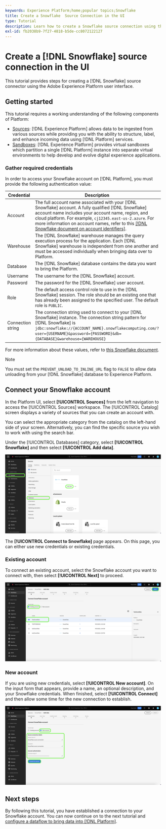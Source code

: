 ```yaml
---
keywords: Experience Platform;home;popular topics;Snowflake
title: Create a Snowflake  Source Connection in the UI
type: Tutorial
description: Learn how to create a Snowflake source connection using the Adobe Experience Platform UI.
exl-id: fb2038b9-7f27-4818-b5de-cc8072122127
---
```

# Create a [!DNL Snowflake] source connection in the UI

This tutorial provides steps for creating a [!DNL Snowflake] source connector using the Adobe Experience Platform user interface.

## Getting started

This tutorial requires a working understanding of the following components of Platform:

* [Sources](../../../../home.md): [!DNL Experience Platform] allows data to be ingested from various sources while providing you with the ability to structure, label, and enhance incoming data using [!DNL Platform] services.
* [Sandboxes](../../../../../sandboxes/home.md): [!DNL Experience Platform] provides virtual sandboxes which partition a single [!DNL Platform] instance into separate virtual environments to help develop and evolve digital experience applications.

### Gather required credentials

In order to access your Snowflake account on [!DNL Platform], you must provide the following authentication value:

| Credential | Description |
| ---------- | ----------- |
| Account | The full account name associated with your [!DNL Snowflake] account. A fully qualified [!DNL Snowflake] account name includes your account name, region, and cloud platform. For example, `cj12345.east-us-2.azure`. For more information on account names, refer to this [[!DNL Snowflake document on account identifiers]](https://docs.snowflake.com/en/user-guide/admin-account-identifier.html). |
| Warehouse | The [!DNL Snowflake] warehouse manages the query execution process for the application. Each [!DNL Snowflake] warehouse is independent from one another and must be accessed individually when bringing data over to Platform. |
| Database | The [!DNL Snowflake] database contains the data you want to bring the Platform. |
| Username | The username for the [!DNL Snowflake] account. |
| Password | The password for the [!DNL Snowflake] user account. |
| Role | The default access control role to use in the [!DNL Snowflake] session. The role should be an existing one that has already been assigned to the specified user. The default role is `PUBLIC`. |
| Connection string | The connection string used to connect to your [!DNL Snowflake] instance. The connection string pattern for [!DNL Snowflake] is `jdbc:snowflake://{ACCOUNT_NAME}.snowflakecomputing.com/?user={USERNAME}&password={PASSWORD}&db={DATABASE}&warehouse={WAREHOUSE}` |

For more information about these values, refer to [this Snowflake document](https://docs.snowflake.com/en/user-guide/key-pair-auth.html).

>[!NOTE]
>
>You must set the `PREVENT_UNLOAD_TO_INLINE_URL` flag to `FALSE` to allow data unloading from your [!DNL Snowflake] database to Experience Platform.

## Connect your  Snowflake account

In the Platform UI, select **[!UICONTROL Sources]** from the left navigation to access the [!UICONTROL Sources] workspace. The [!UICONTROL Catalog] screen displays a variety of sources that you can create an account with.

You can select the appropriate category from the catalog on the left-hand side of your screen. Alternatively, you can find the specific source you wish to work with using the search bar.

Under the [!UICONTROL Databases] category, select **[!UICONTROL Snowflake]** and then select **[!UICONTROL Add data]**.

![](../../../../images/tutorials/create/snowflake/catalog.png)

The **[!UICONTROL Connect to Snowflake]** page appears. On this page, you can either use new credentials or existing credentials.

### Existing account

To connect an existing account, select the Snowflake account you want to connect with, then select **[!UICONTROL Next]** to proceed.

![](../../../../images/tutorials/create/snowflake/existing.png)

### New account

If you are using new credentials, select **[!UICONTROL New account]**. On the input form that appears, provide a name, an optional description, and your Snowflake credentials. When finished, select **[!UICONTROL Connect]** and then allow some time for the new connection to establish.

![](../../../../images/tutorials/create/snowflake/new.png)

## Next steps

By following this tutorial, you have established a connection to your Snowflake account. You can now continue on to the next tutorial and [configure a dataflow to bring data into [!DNL Platform]](../../dataflow/databases.md).
